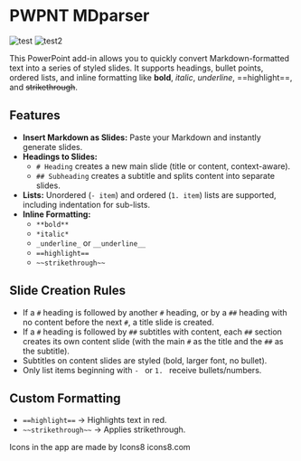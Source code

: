 # PWPNT MDparser
![test](https://badgen.net/badge/status/stable/green?icon=github)
![test2](https://badgen.net/badge/latest/v1.1/blue?icon=version)

This PowerPoint add-in allows you to quickly convert Markdown-formatted text into a series of styled slides. It supports headings, bullet points, ordered lists, and inline formatting like **bold**, *italic*, _underline_, ==highlight==, and ~~strikethrough~~.

## Features

- **Insert Markdown as Slides:** Paste your Markdown and instantly generate slides.
- **Headings to Slides:**
  - `# Heading` creates a new main slide (title or content, context-aware).
  - `## Subheading` creates a subtitle and splits content into separate slides.
- **Lists:** Unordered (`- item`) and ordered (`1. item`) lists are supported, including indentation for sub-lists.
- **Inline Formatting:**
  - `**bold**`
  - `*italic*`
  - `_underline_` or `__underline__`
  - `==highlight==`
  - `~~strikethrough~~`
 
## Slide Creation Rules

- If a `#` heading is followed by another `#` heading, or by a `##` heading with no content before the next `#`, a title slide is created.
- If a `#` heading is followed by `##` subtitles with content, each `##` section creates its own content slide (with the main `#` as the title and the `##` as the subtitle).
- Subtitles on content slides are styled (bold, larger font, no bullet).
- Only list items beginning with `- ` or `1. ` receive bullets/numbers.

## Custom Formatting

- `==highlight==` → Highlights text in red.
- `~~strikethrough~~` → Applies strikethrough.

Icons in the app are made by Icons8
icons8.com
